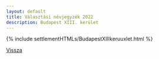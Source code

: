 ```yaml
---
layout: default
title: Választási névjegyzék 2022
description: Budapest XIII. kerület
---
```


{% include settlementHTMLs/BudapestXIIIkeruuxlet.html %}

[Vissza](../)